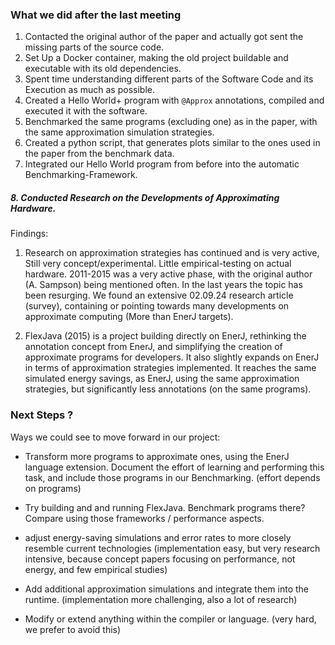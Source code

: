 ### What we did after the last meeting

1. Contacted the original author of the paper and actually got sent the missing parts of the source code.
2. Set Up a Docker container, making the old project buildable and executable with its old dependencies.
3. Spent time understanding different parts of the Software Code and its Execution as much as possible. 
4. Created a Hello World+ program with `@Approx` annotations, compiled and executed it with the software. 
5. Benchmarked the same programs (excluding one) as in the paper, with the same approximation simulation strategies.
6. Created a python script, that generates plots similar to the ones used in the paper from the benchmark data. 
7. Integrated our Hello World program from before into the automatic Benchmarking-Framework.
##### 8. Conducted Research on the Developments of Approximating Hardware. 
Findings:
1. Research on approximation strategies has continued and is very active, Still very concept/experimental. Little empirical-testing on actual hardware. 2011-2015 was a very active phase, with the original author (A. Sampson) being mentioned often. In the last years the topic has been resurging. We found an extensive 02.09.24 research article (survey), containing or pointing towards many developments on approximate computing (More than EnerJ targets). 

2. FlexJava (2015) is a project building directly on EnerJ, rethinking the annotation concept from EnerJ, and simplifying the creation of approximate programs for developers. It also slightly expands on EnerJ in terms of approximation strategies implemented. It reaches the same simulated energy savings, as EnerJ, using the same approximation strategies, but significantly less annotations (on the same programs).

### Next Steps ?

Ways we could see to move forward in our project:

- Transform more programs to approximate ones, using the EnerJ language extension. Document the effort of learning and performing this task, and include those programs in our Benchmarking.
	(effort depends on programs)

- Try building and and running FlexJava. Benchmark programs there? Compare using those frameworks / performance aspects.

- adjust energy-saving simulations and error rates to more closely resemble current technologies
	(implementation easy, but very research intensive, because concept papers focusing on performance, not energy, and few empirical studies)

- Add additional approximation simulations and integrate them into the runtime.
	(implementation more challenging, also a lot of research)

- Modify or extend anything within the compiler or language. 
	(very hard, we prefer to avoid this)
